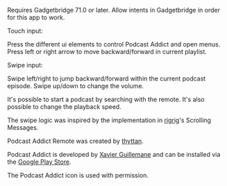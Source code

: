 Requires Gadgetbridge 71.0 or later. Allow intents in Gadgetbridge in order for this app to work.

Touch input:

Press the different ui elements to control Podcast Addict and open menus.
Press left or right arrow to move backward/forward in current playlist.

Swipe input:

Swipe left/right to jump backward/forward within the current podcast episode.
Swipe up/down to change the volume.

It's possible to start a podcast by searching with the remote. It's also possible to change the playback speed.

The swipe logic was inspired by the implementation in [rigrig](https://git.tubul.net/rigrig/)'s Scrolling Messages.

Podcast Addict Remote was created by [thyttan](https://github.com/thyttan/).

Podcast Addict is developed by [Xavier Guillemane](https://twitter.com/xguillem) and can be installed via the [Google Play Store](https://play.google.com/store/apps/details?id=com.bambuna.podcastaddict&hl=en_US&gl=US).

The Podcast Addict icon is used with permission.
